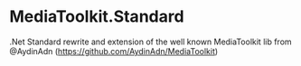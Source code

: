# MediaToolkit.Standard
.Net Standard rewrite and extension of the well known MediaToolkit lib from @AydinAdn (https://github.com/AydinAdn/MediaToolkit)
